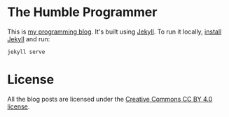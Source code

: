# The Humble Programmer

This is [my programming blog](https://thp.im). It's built using [Jekyll](https://jekyllrb.com/). To run it locally, [install Jekyll](https://jekyllrb.com/docs/installation/) and run:

    jekyll serve

# License

All the blog posts are licensed under the [Creative Commons CC BY 4.0 license](https://creativecommons.org/licenses/by/4.0/).
